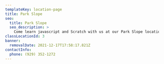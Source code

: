```yaml
---
templateKey: location-page
title: Park Slope
seo:
  title: Park Slope
  seo_description: >
    Come learn javascript and Scratch with us at our Park Slope location!
classLocationId: 3
banner:
  removalDate: 2021-12-17T17:58:17.821Z
contactInfo:
  phone: (929) 352-1272
---
```

